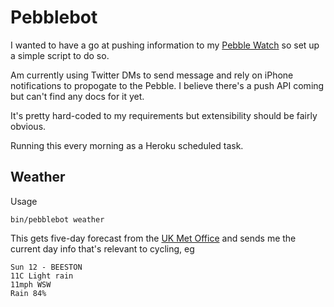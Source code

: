 # Pebblebot

I wanted to have a go at pushing information to my [Pebble Watch](http://getpebble.com) so set up a simple script to do so.

Am currently using Twitter DMs to send message and rely on iPhone notifications to propogate to the Pebble. I believe there's a push API coming but can't find any docs for it yet.

It's pretty hard-coded to my requirements but extensibility should be fairly obvious.

Running this every morning as a Heroku scheduled task.

## Weather

Usage 

    bin/pebblebot weather

This gets five-day forecast from the [UK Met Office](http://www.metoffice.gov.uk) and sends me the current day info that's relevant to cycling, eg

    Sun 12 - BEESTON
    11C Light rain
    11mph WSW
    Rain 84%

